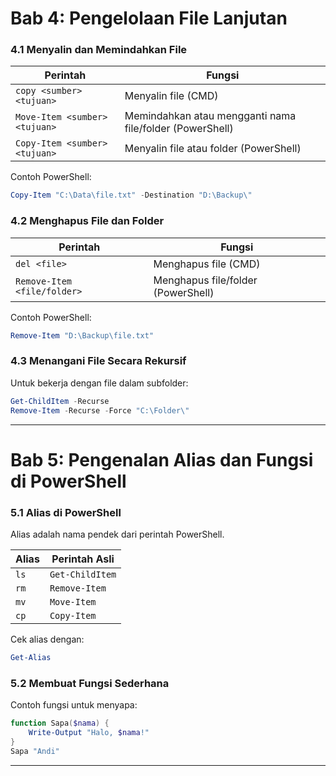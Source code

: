 # **Bab 4: Pengelolaan File Lanjutan**

### **4.1 Menyalin dan Memindahkan File**
| Perintah | Fungsi |
|---|---|
| `copy <sumber> <tujuan>` | Menyalin file (CMD) |
| `Move-Item <sumber> <tujuan>` | Memindahkan atau mengganti nama file/folder (PowerShell) |
| `Copy-Item <sumber> <tujuan>` | Menyalin file atau folder (PowerShell) |

Contoh PowerShell:
```powershell
Copy-Item "C:\Data\file.txt" -Destination "D:\Backup\"
```

### **4.2 Menghapus File dan Folder**
| Perintah | Fungsi |
|---|---|
| `del <file>` | Menghapus file (CMD) |
| `Remove-Item <file/folder>` | Menghapus file/folder (PowerShell) |

Contoh PowerShell:
```powershell
Remove-Item "D:\Backup\file.txt"
```

### **4.3 Menangani File Secara Rekursif**
Untuk bekerja dengan file dalam subfolder:
```powershell
Get-ChildItem -Recurse
Remove-Item -Recurse -Force "C:\Folder\"
```

---

# **Bab 5: Pengenalan Alias dan Fungsi di PowerShell**

### **5.1 Alias di PowerShell**
Alias adalah nama pendek dari perintah PowerShell.

| Alias | Perintah Asli |
|---|---|
| `ls` | `Get-ChildItem` |
| `rm` | `Remove-Item` |
| `mv` | `Move-Item` |
| `cp` | `Copy-Item` |

Cek alias dengan:
```powershell
Get-Alias
```

### **5.2 Membuat Fungsi Sederhana**
Contoh fungsi untuk menyapa:
```powershell
function Sapa($nama) {
    Write-Output "Halo, $nama!"
}
Sapa "Andi"
```

---
